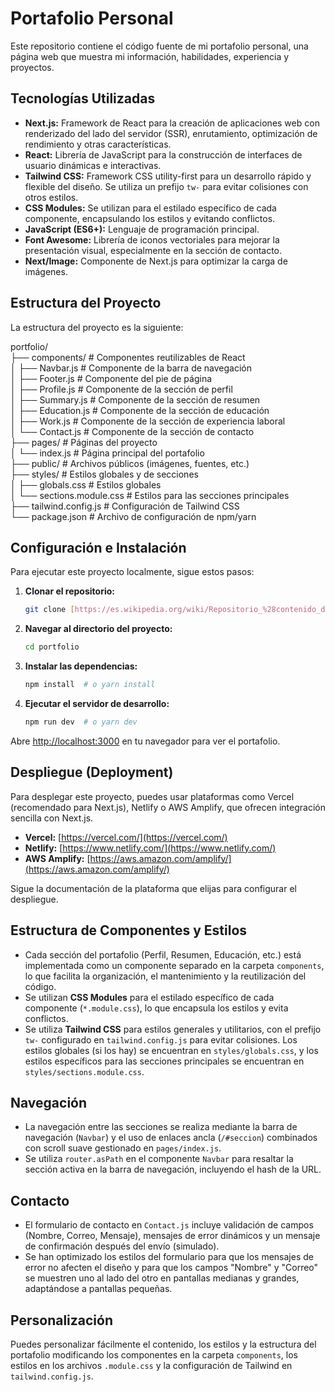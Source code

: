 # Portafolio Personal

Este repositorio contiene el código fuente de mi portafolio personal, una página web que muestra mi información, habilidades, experiencia y proyectos.

## Tecnologías Utilizadas

*   **Next.js:** Framework de React para la creación de aplicaciones web con renderizado del lado del servidor (SSR), enrutamiento, optimización de rendimiento y otras características.
*   **React:** Librería de JavaScript para la construcción de interfaces de usuario dinámicas e interactivas.
*   **Tailwind CSS:** Framework CSS utility-first para un desarrollo rápido y flexible del diseño. Se utiliza un prefijo `tw-` para evitar colisiones con otros estilos.
*   **CSS Modules:** Se utilizan para el estilado específico de cada componente, encapsulando los estilos y evitando conflictos.
*   **JavaScript (ES6+):** Lenguaje de programación principal.
*   **Font Awesome:** Librería de iconos vectoriales para mejorar la presentación visual, especialmente en la sección de contacto.
*   **Next/Image:** Componente de Next.js para optimizar la carga de imágenes.

## Estructura del Proyecto

La estructura del proyecto es la siguiente:

portfolio/ </br>
├── components/           # Componentes reutilizables de React</br>
│   ├── Navbar.js         # Componente de la barra de navegación</br>
│   ├── Footer.js         # Componente del pie de página</br>
│   ├── Profile.js        # Componente de la sección de perfil</br>
│   ├── Summary.js        # Componente de la sección de resumen</br>
│   ├── Education.js      # Componente de la sección de educación</br>
│   ├── Work.js           # Componente de la sección de experiencia laboral</br>
│   └── Contact.js        # Componente de la sección de contacto</br>
├── pages/                # Páginas del proyecto</br>
│   └── index.js          # Página principal del portafolio</br>
├── public/               # Archivos públicos (imágenes, fuentes, etc.)</br>
├── styles/               # Estilos globales y de secciones</br>
│   ├── globals.css       # Estilos globales</br>
│   └── sections.module.css # Estilos para las secciones principales</br>
├── tailwind.config.js    # Configuración de Tailwind CSS</br>
└── package.json          # Archivo de configuración de npm/yarn</br>

## Configuración e Instalación

Para ejecutar este proyecto localmente, sigue estos pasos:

1.  **Clonar el repositorio:**

    ```bash
    git clone [https://es.wikipedia.org/wiki/Repositorio_%28contenido_digital%29](https://es.wikipedia.org/wiki/Repositorio_%28contenido_digital%29)
    ```

2.  **Navegar al directorio del proyecto:**

    ```bash
    cd portfolio
    ```

3.  **Instalar las dependencias:**

    ```bash
    npm install  # o yarn install
    ```

4.  **Ejecutar el servidor de desarrollo:**

    ```bash
    npm run dev  # o yarn dev
    ```

Abre [http://localhost:3000](http://localhost:3000) en tu navegador para ver el portafolio.

## Despliegue (Deployment)

Para desplegar este proyecto, puedes usar plataformas como Vercel (recomendado para Next.js), Netlify o AWS Amplify, que ofrecen integración sencilla con Next.js.

*   **Vercel:** [https://vercel.com/](https://vercel.com/)
*   **Netlify:** [https://www.netlify.com/](https://www.netlify.com/)
*   **AWS Amplify:** [https://aws.amazon.com/amplify/](https://aws.amazon.com/amplify/)

Sigue la documentación de la plataforma que elijas para configurar el despliegue.

## Estructura de Componentes y Estilos

*   Cada sección del portafolio (Perfil, Resumen, Educación, etc.) está implementada como un componente separado en la carpeta `components`, lo que facilita la organización, el mantenimiento y la reutilización del código.
*   Se utilizan **CSS Modules** para el estilado específico de cada componente (`*.module.css`), lo que encapsula los estilos y evita conflictos.
*   Se utiliza **Tailwind CSS** para estilos generales y utilitarios, con el prefijo `tw-` configurado en `tailwind.config.js` para evitar colisiones. Los estilos globales (si los hay) se encuentran en `styles/globals.css`, y los estilos específicos para las secciones principales se encuentran en `styles/sections.module.css`.

## Navegación

*   La navegación entre las secciones se realiza mediante la barra de navegación (`Navbar`) y el uso de enlaces ancla (`/#seccion`) combinados con scroll suave gestionado en `pages/index.js`.
*   Se utiliza `router.asPath` en el componente `Navbar` para resaltar la sección activa en la barra de navegación, incluyendo el hash de la URL.

## Contacto

*   El formulario de contacto en `Contact.js` incluye validación de campos (Nombre, Correo, Mensaje), mensajes de error dinámicos y un mensaje de confirmación después del envío (simulado).
*   Se han optimizado los estilos del formulario para que los mensajes de error no afecten el diseño y para que los campos "Nombre" y "Correo" se muestren uno al lado del otro en pantallas medianas y grandes, adaptándose a pantallas pequeñas.

## Personalización

Puedes personalizar fácilmente el contenido, los estilos y la estructura del portafolio modificando los componentes en la carpeta `components`, los estilos en los archivos `.module.css` y la configuración de Tailwind en `tailwind.config.js`.